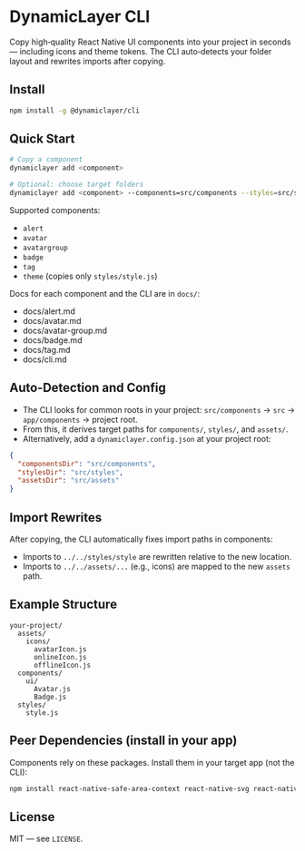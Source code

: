# DynamicLayer CLI

Copy high‑quality React Native UI components into your project in seconds — including icons and theme tokens. The CLI auto‑detects your folder layout and rewrites imports after copying.

## Install

```bash
npm install -g @dynamiclayer/cli
```

## Quick Start

```bash
# Copy a component
dynamiclayer add <component>

# Optional: choose target folders
dynamiclayer add <component> --components=src/components --styles=src/styles --assets=src/assets
```

Supported components:
- `alert`
- `avatar`
- `avatargroup`
- `badge`
- `tag`
- `theme` (copies only `styles/style.js`)

Docs for each component and the CLI are in `docs/`:
- docs/alert.md
- docs/avatar.md
- docs/avatar-group.md
- docs/badge.md
- docs/tag.md
- docs/cli.md

## Auto‑Detection and Config

- The CLI looks for common roots in your project: `src/components` → `src` → `app/components` → project root.
- From this, it derives target paths for `components/`, `styles/`, and `assets/`.
- Alternatively, add a `dynamiclayer.config.json` at your project root:

```json
{
  "componentsDir": "src/components",
  "stylesDir": "src/styles",
  "assetsDir": "src/assets"
}
```

## Import Rewrites

After copying, the CLI automatically fixes import paths in components:
- Imports to `../../styles/style` are rewritten relative to the new location.
- Imports to `../../assets/...` (e.g., icons) are mapped to the new `assets` path.

## Example Structure

```
your-project/
  assets/
    icons/
      avatarIcon.js
      onlineIcon.js
      offlineIcon.js
  components/
    ui/
      Avatar.js
      Badge.js
  styles/
    style.js
```

## Peer Dependencies (install in your app)

Components rely on these packages. Install them in your target app (not the CLI):

```bash
npm install react-native-safe-area-context react-native-svg react-native-reanimated
```

## License

MIT — see `LICENSE`.

